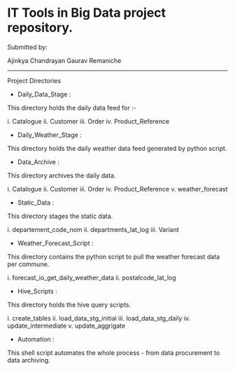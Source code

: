 # IT Tools in Big Data project repository.

Submitted by:

Ajinkya Chandrayan   Gaurav Remaniche


-------------------------------------------------------------------------------------------------------------------------------

Project Directories


* Daily_Data_Stage  : 

This directory holds the daily data feed for :-

i.   Catalogue
ii.  Customer
iii. Order
iv.  Product_Reference


* Daily_Weather_Stage :

This directory holds the daily weather data feed generated by python script.


* Data_Archive :

This directory archives the daily data.

i.   Catalogue
ii.  Customer
iii. Order
iv.  Product_Reference
v.   weather_forecast


* Static_Data :

This directory stages the static data.

i.   departement_code_nom
ii.  departments_lat_log
iii. Variant


* Weather_Forecast_Script :

This directory contains the python script to pull the weather forecast data per commune.
 
i.  forecast_io_get_daily_weather_data
ii. postalcode_lat_log


* Hive_Scripts :

This directory holds the hive query scripts.

i.   create_tables
ii.  load_data_stg_initial
iii. load_data_stg_daily
iv.  update_intermediate
v.   update_aggrigate


* Automation :

This shell script automates the whole process - from data procurement to data archiving.
